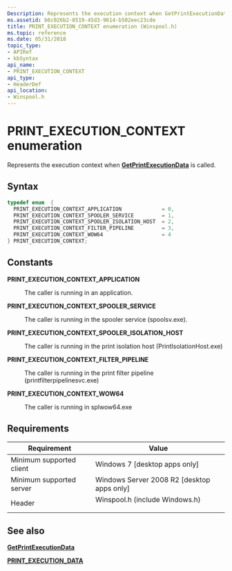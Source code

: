 ```yaml
---
Description: Represents the execution context when GetPrintExecutionData is called.
ms.assetid: b6c026b2-8519-45d3-9614-b502eec23cde
title: PRINT_EXECUTION_CONTEXT enumeration (Winspool.h)
ms.topic: reference
ms.date: 05/31/2018
topic_type: 
- APIRef
- kbSyntax
api_name: 
- PRINT_EXECUTION_CONTEXT
api_type: 
- HeaderDef
api_location: 
- Winspool.h
---
```


# PRINT\_EXECUTION\_CONTEXT enumeration

Represents the execution context when [**GetPrintExecutionData**](getprintexecutiondata.md) is called.

## Syntax


```C++
typedef enum  { 
  PRINT_EXECUTION_CONTEXT_APPLICATION             = 0,
  PRINT_EXECUTION_CONTEXT_SPOOLER_SERVICE         = 1,
  PRINT_EXECUTION_CONTEXT_SPOOLER_ISOLATION_HOST  = 2,
  PRINT_EXECUTION_CONTEXT_FILTER_PIPELINE         = 3,
  PRINT_EXECUTION_CONTEXT_WOW64                   = 4
} PRINT_EXECUTION_CONTEXT;
```



## Constants

<dl> <dt>

<span id="PRINT_EXECUTION_CONTEXT_APPLICATION"></span><span id="print_execution_context_application"></span>**PRINT\_EXECUTION\_CONTEXT\_APPLICATION**
</dt> <dd>

The caller is running in an application.

</dd> <dt>

<span id="PRINT_EXECUTION_CONTEXT_SPOOLER_SERVICE"></span><span id="print_execution_context_spooler_service"></span>**PRINT\_EXECUTION\_CONTEXT\_SPOOLER\_SERVICE**
</dt> <dd>

The caller is running in the spooler service (spoolsv.exe).

</dd> <dt>

<span id="PRINT_EXECUTION_CONTEXT_SPOOLER_ISOLATION_HOST"></span><span id="print_execution_context_spooler_isolation_host"></span>**PRINT\_EXECUTION\_CONTEXT\_SPOOLER\_ISOLATION\_HOST**
</dt> <dd>

The caller is running in the print isolation host (PrintIsolationHost.exe)

</dd> <dt>

<span id="PRINT_EXECUTION_CONTEXT_FILTER_PIPELINE"></span><span id="print_execution_context_filter_pipeline"></span>**PRINT\_EXECUTION\_CONTEXT\_FILTER\_PIPELINE**
</dt> <dd>

The caller is running in the print filter pipeline (printfilterpipelinesvc.exe)

</dd> <dt>

<span id="PRINT_EXECUTION_CONTEXT_WOW64"></span><span id="print_execution_context_wow64"></span>**PRINT\_EXECUTION\_CONTEXT\_WOW64**
</dt> <dd>

The caller is running in splwow64.exe

</dd> </dl>

## Requirements



| Requirement | Value |
|-------------------------------------|-----------------------------------------------------------------------------------------------------------|
| Minimum supported client<br/> | Windows 7 \[desktop apps only\]<br/>                                                                |
| Minimum supported server<br/> | Windows Server 2008 R2 \[desktop apps only\]<br/>                                                   |
| Header<br/>                   | <dl> <dt>Winspool.h (include Windows.h)</dt> </dl> |



## See also

<dl> <dt>

[**GetPrintExecutionData**](getprintexecutiondata.md)
</dt> <dt>

[**PRINT\_EXECUTION\_DATA**](print-execution-data.md)
</dt> </dl>

 

 




